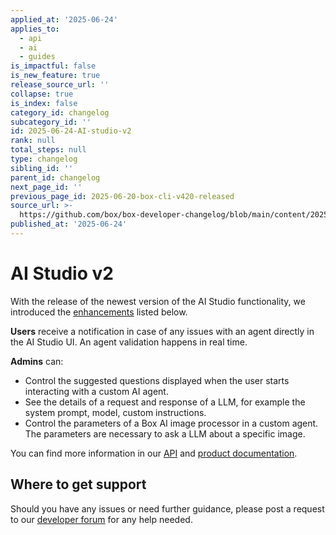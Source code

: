 ```yaml
---
applied_at: '2025-06-24'
applies_to:
  - api
  - ai
  - guides
is_impactful: false
is_new_feature: true
release_source_url: ''
collapse: true
is_index: false
category_id: changelog
subcategory_id: ''
id: 2025-06-24-AI-studio-v2
rank: null
total_steps: null
type: changelog
sibling_id: ''
parent_id: changelog
next_page_id: ''
previous_page_id: 2025-06-20-box-cli-v420-released
source_url: >-
  https://github.com/box/box-developer-changelog/blob/main/content/2025/06-24-AI-studio-v2.md
published_at: '2025-06-24'
---
```

# AI Studio v2

With the release of the newest version of the AI Studio functionality, we introduced the [enhancements][1] listed below.

**Users** receive a notification in case of any issues with an agent directly in the AI Studio UI. An agent validation happens in real time.

**Admins** can:

* Control the suggested questions displayed when the user starts interacting with a custom AI agent.
* See the details of a request and response of a LLM, for example the system prompt, model, custom instructions.
* Control the parameters of a Box AI image processor in a custom agent. The parameters are necessary to ask a LLM about a specific image.

<!-- more -->

You can find more information in our [API][1] and [product documentation][2].

## Where to get support

Should you have any issues or need further guidance, please post a request to our [developer forum][3] for any help needed.

[1]: e://get-ai-agents/
[2]: https://support.box.com/hc/en-us/articles/37228357884179-Creating-and-Configuring-Agents
[3]: https://forum.box.com/
